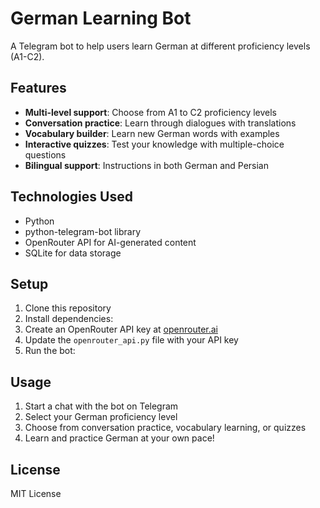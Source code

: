 # German Learning Bot

A Telegram bot to help users learn German at different proficiency levels (A1-C2).

## Features

- **Multi-level support**: Choose from A1 to C2 proficiency levels
- **Conversation practice**: Learn through dialogues with translations
- **Vocabulary builder**: Learn new German words with examples
- **Interactive quizzes**: Test your knowledge with multiple-choice questions
- **Bilingual support**: Instructions in both German and Persian

## Technologies Used

- Python
- python-telegram-bot library
- OpenRouter API for AI-generated content
- SQLite for data storage

## Setup

1. Clone this repository
2. Install dependencies:
3. Create an OpenRouter API key at [openrouter.ai](https://openrouter.ai)
4. Update the `openrouter_api.py` file with your API key
5. Run the bot:

## Usage

1. Start a chat with the bot on Telegram
2. Select your German proficiency level
3. Choose from conversation practice, vocabulary learning, or quizzes
4. Learn and practice German at your own pace!

## License

MIT License
